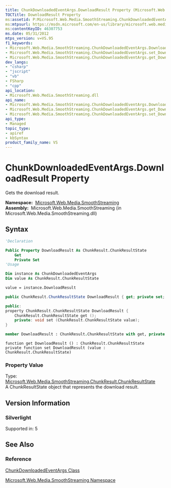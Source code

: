 ```yaml
---
title: ChunkDownloadedEventArgs.DownloadResult Property (Microsoft.Web.Media.SmoothStreaming)
TOCTitle: DownloadResult Property
ms:assetid: P:Microsoft.Web.Media.SmoothStreaming.ChunkDownloadedEventArgs.DownloadResult
ms:mtpsurl: https://msdn.microsoft.com/en-us/library/microsoft.web.media.smoothstreaming.chunkdownloadedeventargs.downloadresult(v=VS.95)
ms:contentKeyID: 46307753
ms.date: 05/31/2012
mtps_version: v=VS.95
f1_keywords:
- Microsoft.Web.Media.SmoothStreaming.ChunkDownloadedEventArgs.DownloadResult
- Microsoft.Web.Media.SmoothStreaming.ChunkDownloadedEventArgs.set_DownloadResult
- Microsoft.Web.Media.SmoothStreaming.ChunkDownloadedEventArgs.get_DownloadResult
dev_langs:
- "csharp"
- "jscript"
- "vb"
- FSharp
- "cpp"
api_location:
- Microsoft.Web.Media.SmoothStreaming.dll
api_name:
- Microsoft.Web.Media.SmoothStreaming.ChunkDownloadedEventArgs.DownloadResult
- Microsoft.Web.Media.SmoothStreaming.ChunkDownloadedEventArgs.get_DownloadResult
- Microsoft.Web.Media.SmoothStreaming.ChunkDownloadedEventArgs.set_DownloadResult
api_type:
- Managed
topic_type:
- apiref
- kbSyntax
product_family_name: VS
---
```


# ChunkDownloadedEventArgs.DownloadResult Property

Gets the download result.

**Namespace:**  [Microsoft.Web.Media.SmoothStreaming](microsoft-web-media-smoothstreaming-namespace_1.md)  
**Assembly:**  Microsoft.Web.Media.SmoothStreaming (in Microsoft.Web.Media.SmoothStreaming.dll)

## Syntax

```vb
'Declaration

Public Property DownloadResult As ChunkResult.ChunkResultState
    Get
    Private Set
'Usage

Dim instance As ChunkDownloadedEventArgs
Dim value As ChunkResult.ChunkResultState

value = instance.DownloadResult
```

```csharp
public ChunkResult.ChunkResultState DownloadResult { get; private set; }
```

```cpp
public:
property ChunkResult.ChunkResultState DownloadResult {
    ChunkResult.ChunkResultState get ();
    private: void set (ChunkResult.ChunkResultState value);
}
```

``` fsharp
member DownloadResult : ChunkResult.ChunkResultState with get, private set
```

```jscript
function get DownloadResult () : ChunkResult.ChunkResultState
private function set DownloadResult (value : ChunkResult.ChunkResultState)
```

### Property Value

Type: [Microsoft.Web.Media.SmoothStreaming.ChunkResult.ChunkResultState](chunkresult-chunkresultstate-enumeration-microsoft-web-media-smoothstreaming_1.md)  
A ChunkResultState object that represents the download result.

## Version Information

### Silverlight

Supported in: 5  

## See Also

### Reference

[ChunkDownloadedEventArgs Class](chunkdownloadedeventargs-class-microsoft-web-media-smoothstreaming.md)

[Microsoft.Web.Media.SmoothStreaming Namespace](microsoft-web-media-smoothstreaming-namespace_1.md)

